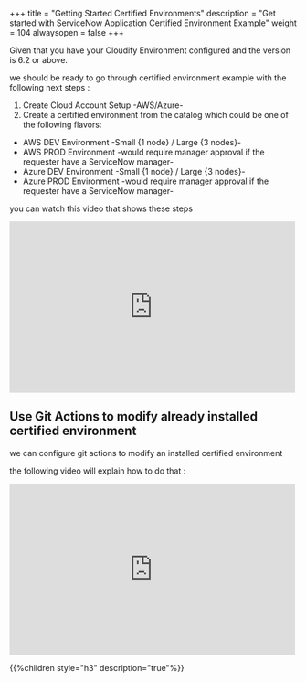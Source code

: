 +++
title = "Getting Started Certified Environments"
description = "Get started with ServiceNow Application Certified Environment Example"
weight = 104
alwaysopen = false
+++

Given that you have your Cloudify Environment configured and the version is 6.2 or above.

we should be ready to go through certified environment example with the following next steps :

1. Create Cloud Account Setup -AWS/Azure-
2. Create a certified environment from the catalog which could be one of the following flavors:

  * AWS DEV Environment -Small {1 node} / Large {3 nodes}-
  * AWS PROD Environment -would require manager approval if the requester have a ServiceNow manager-
  * Azure DEV Environment -Small {1 node} / Large {3 nodes}-
  * Azure PROD Environment -would require manager approval if the requester have a ServiceNow manager-

you can watch this video that shows these steps

<iframe src="https://drive.google.com/file/d/13UZa0dOqKcHP3ehQm8nR-A3aioBAcKfd/view" width="500" height="300" frameborder="0" allow="autoplay; fullscreen" allowfullscreen></iframe>


## Use Git Actions to modify already installed certified environment

we can configure git actions to modify an installed certified environment

the following video will explain how to do that :

<iframe src="https://drive.google.com/file/d/1-NatMtlU7YnDBxqRkNU2gAWCqGbo20ph/view" width="500" height="300" frameborder="0" allow="autoplay; fullscreen" allowfullscreen></iframe>


{{%children style="h3" description="true"%}}
